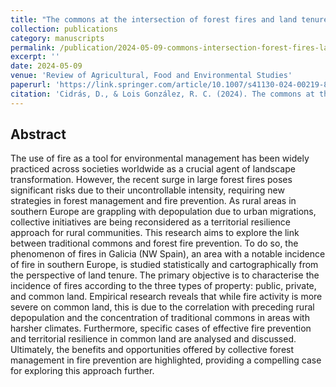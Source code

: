 ```yaml
---
title: "The commons at the intersection of forest fires and land tenure: insights from Galicia (Northwestern Iberia)"
collection: publications
category: manuscripts
permalink: /publication/2024-05-09-commons-intersection-forest-fires-land-tenure
excerpt: ''
date: 2024-05-09
venue: 'Review of Agricultural, Food and Environmental Studies'
paperurl: 'https://link.springer.com/article/10.1007/s41130-024-00219-8'
citation: 'Cidrás, D., & Lois González, R. C. (2024). The commons at the intersection of forest fires and land tenure: insights from Galicia (Northwestern Iberia). Review of Agricultural, Food and Environmental Studies, 1-21. https://doi.org/10.1007/s41130-024-00219-8'
---
```


## Abstract

The use of fire as a tool for environmental management has been widely practiced across societies worldwide as a crucial agent of landscape transformation. However, the recent surge in large forest fires poses significant risks due to their uncontrollable intensity, requiring new strategies in forest management and fire prevention. As rural areas in southern Europe are grappling with depopulation due to urban migrations, collective initiatives are being reconsidered as a territorial resilience approach for rural communities. This research aims to explore the link between traditional commons and forest fire prevention. To do so, the phenomenon of fires in Galicia (NW Spain), an area with a notable incidence of fire in southern Europe, is studied statistically and cartographically from the perspective of land tenure. The primary objective is to characterise the incidence of fires according to the three types of property: public, private, and common land. Empirical research reveals that while fire activity is more severe on common land, this is due to the correlation with preceding rural depopulation and the concentration of traditional commons in areas with harsher climates. Furthermore, specific cases of effective fire prevention and territorial resilience in common land are analysed and discussed. Ultimately, the benefits and opportunities offered by collective forest management in fire prevention are highlighted, providing a compelling case for exploring this approach further.
